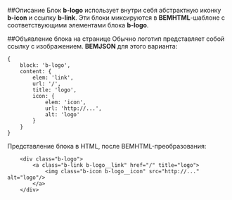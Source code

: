 ##Описание
Блок **b-logo** использует внутри себя абстрактную иконку **b-icon** и ссылку **b-link**.
Эти блоки миксируются в **BEMHTML**-шаблоне с соответствующими элементами блока **b-logo**.

##Объявление блока на странице
Обычно логотип представляет собой ссылку с изображением. **BEMJSON** для этого варианта:

```bemjson
{
    block: 'b-logo',
    content: {
        elem: 'link',
        url: '/',
        title: 'logo',
        icon: {
            elem: 'icon',
            url: 'http://...',
            alt: 'logo'
        }
    }
}
```
Представление блока в HTML, после BEMHTML-преобразования:

```
    <div class="b-logo">
        <a class="b-link b-logo__link" href="/" title="logo">
            <img class="b-icon b-logo__icon" src="http://..." alt="logo"/>
        </a>
    </div>
```

